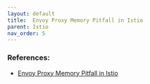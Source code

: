 ```yaml
---
layout: default
title:  Envoy Proxy Memory Pitfall in Istio
parent: Istio
nav_order: 5
---
```


### References:
* [Envoy Proxy Memory Pitfall in Istio](https://medium.com/geekculture/watch-out-for-this-istio-proxy-sidecar-memory-pitfall-8dbd99ea7e9d)